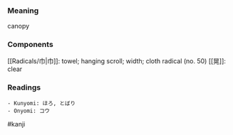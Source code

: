 ### Meaning

canopy

### Components

[[Radicals/巾|巾]]: towel; hanging scroll; width; cloth radical (no. 50) [[晃]]: clear

### Readings

```
- Kunyomi: ほろ, とばり
- Onyomi: コウ
```

#kanji